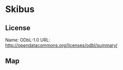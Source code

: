 # Skibus
    
## License

Name: ODbL-1.0
URL: http://opendatacommons.org/licenses/odbl/summary/

## Map

<WorldMap topic="Skibus/vehicle_positions/#" />
